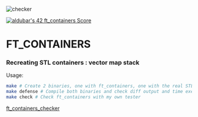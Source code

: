 ![checker](https://github.com/busshi/ft_containers/actions/workflows/checker.yml/badge.svg)

[![aldubar's 42 ft_containers Score](https://badge42.vercel.app/api/v2/cl1p4dvqu002109k1x3fvx39n/project/2361342)](https://github.com/JaeSeoKim/badge42)

# FT_CONTAINERS

### Recreating STL containers : vector map stack

Usage:
```bash
make # Create 2 binaries, one with ft_containers, one with the real STL
make defense # Compile both binaries and check diff output and time execution
make check # Check ft_containers with my own tester
```

[ft_containers_checker](https://github.com/busshi/ft_containers_checker)
